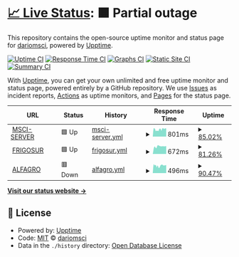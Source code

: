 # [📈 Live Status](https://dariomsci.github.io/mscistatus): <!--live status--> **🟧 Partial outage**

This repository contains the open-source uptime monitor and status page for [dariomsci](https://dariomsci.github.io/mscistatus), powered by [Upptime](https://github.com/upptime/upptime).

[![Uptime CI](https://github.com/dariomsci/mscistatus/workflows/Uptime%20CI/badge.svg)](https://github.com/dariomsci/mscistatus/actions?query=workflow%3A%22Uptime+CI%22)
[![Response Time CI](https://github.com/dariomsci/mscistatus/workflows/Response%20Time%20CI/badge.svg)](https://github.com/dariomsci/mscistatus/actions?query=workflow%3A%22Response+Time+CI%22)
[![Graphs CI](https://github.com/dariomsci/mscistatus/workflows/Graphs%20CI/badge.svg)](https://github.com/dariomsci/mscistatus/actions?query=workflow%3A%22Graphs+CI%22)
[![Static Site CI](https://github.com/dariomsci/mscistatus/workflows/Static%20Site%20CI/badge.svg)](https://github.com/dariomsci/mscistatus/actions?query=workflow%3A%22Static+Site+CI%22)
[![Summary CI](https://github.com/dariomsci/mscistatus/workflows/Summary%20CI/badge.svg)](https://github.com/dariomsci/mscistatus/actions?query=workflow%3A%22Summary+CI%22)

With [Upptime](https://upptime.js.org), you can get your own unlimited and free uptime monitor and status page, powered entirely by a GitHub repository. We use [Issues](https://github.com/dariomsci/mscistatus/issues) as incident reports, [Actions](https://github.com/dariomsci/mscistatus/actions) as uptime monitors, and [Pages](https://dariomsci.github.io/mscistatus) for the status page.

<!--start: status pages-->
<!-- This summary is generated by Upptime (https://github.com/upptime/upptime) -->
<!-- Do not edit this manually, your changes will be overwritten -->
<!-- prettier-ignore -->
| URL | Status | History | Response Time | Uptime |
| --- | ------ | ------- | ------------- | ------ |
| <img alt="" src="https://favicons.githubusercontent.com/msci-server.sytes.net" height="13"> [MSCI-SERVER](https://msci-server.sytes.net/login/) | 🟩 Up | [msci-server.yml](https://github.com/dariomsci/mscistatus/commits/HEAD/history/msci-server.yml) | <details><summary><img alt="Response time graph" src="./graphs/msci-server/response-time-week.png" height="20"> 801ms</summary><br><a href="https://dariomsci.github.io/mscistatus/history/msci-server"><img alt="Response time 832" src="https://img.shields.io/endpoint?url=https%3A%2F%2Fraw.githubusercontent.com%2Fdariomsci%2Fmscistatus%2FHEAD%2Fapi%2Fmsci-server%2Fresponse-time.json"></a><br><a href="https://dariomsci.github.io/mscistatus/history/msci-server"><img alt="24-hour response time 914" src="https://img.shields.io/endpoint?url=https%3A%2F%2Fraw.githubusercontent.com%2Fdariomsci%2Fmscistatus%2FHEAD%2Fapi%2Fmsci-server%2Fresponse-time-day.json"></a><br><a href="https://dariomsci.github.io/mscistatus/history/msci-server"><img alt="7-day response time 801" src="https://img.shields.io/endpoint?url=https%3A%2F%2Fraw.githubusercontent.com%2Fdariomsci%2Fmscistatus%2FHEAD%2Fapi%2Fmsci-server%2Fresponse-time-week.json"></a><br><a href="https://dariomsci.github.io/mscistatus/history/msci-server"><img alt="30-day response time 816" src="https://img.shields.io/endpoint?url=https%3A%2F%2Fraw.githubusercontent.com%2Fdariomsci%2Fmscistatus%2FHEAD%2Fapi%2Fmsci-server%2Fresponse-time-month.json"></a><br><a href="https://dariomsci.github.io/mscistatus/history/msci-server"><img alt="1-year response time 832" src="https://img.shields.io/endpoint?url=https%3A%2F%2Fraw.githubusercontent.com%2Fdariomsci%2Fmscistatus%2FHEAD%2Fapi%2Fmsci-server%2Fresponse-time-year.json"></a></details> | <details><summary><a href="https://dariomsci.github.io/mscistatus/history/msci-server">85.02%</a></summary><a href="https://dariomsci.github.io/mscistatus/history/msci-server"><img alt="All-time uptime 85.52%" src="https://img.shields.io/endpoint?url=https%3A%2F%2Fraw.githubusercontent.com%2Fdariomsci%2Fmscistatus%2FHEAD%2Fapi%2Fmsci-server%2Fuptime.json"></a><br><a href="https://dariomsci.github.io/mscistatus/history/msci-server"><img alt="24-hour uptime 85.64%" src="https://img.shields.io/endpoint?url=https%3A%2F%2Fraw.githubusercontent.com%2Fdariomsci%2Fmscistatus%2FHEAD%2Fapi%2Fmsci-server%2Fuptime-day.json"></a><br><a href="https://dariomsci.github.io/mscistatus/history/msci-server"><img alt="7-day uptime 85.02%" src="https://img.shields.io/endpoint?url=https%3A%2F%2Fraw.githubusercontent.com%2Fdariomsci%2Fmscistatus%2FHEAD%2Fapi%2Fmsci-server%2Fuptime-week.json"></a><br><a href="https://dariomsci.github.io/mscistatus/history/msci-server"><img alt="30-day uptime 84.58%" src="https://img.shields.io/endpoint?url=https%3A%2F%2Fraw.githubusercontent.com%2Fdariomsci%2Fmscistatus%2FHEAD%2Fapi%2Fmsci-server%2Fuptime-month.json"></a><br><a href="https://dariomsci.github.io/mscistatus/history/msci-server"><img alt="1-year uptime 85.52%" src="https://img.shields.io/endpoint?url=https%3A%2F%2Fraw.githubusercontent.com%2Fdariomsci%2Fmscistatus%2FHEAD%2Fapi%2Fmsci-server%2Fuptime-year.json"></a></details>
| <img alt="" src="https://favicons.githubusercontent.com/frigosur.sytes.net" height="13"> [FRIGOSUR](http://frigosur.sytes.net/login/) | 🟩 Up | [frigosur.yml](https://github.com/dariomsci/mscistatus/commits/HEAD/history/frigosur.yml) | <details><summary><img alt="Response time graph" src="./graphs/frigosur/response-time-week.png" height="20"> 672ms</summary><br><a href="https://dariomsci.github.io/mscistatus/history/frigosur"><img alt="Response time 649" src="https://img.shields.io/endpoint?url=https%3A%2F%2Fraw.githubusercontent.com%2Fdariomsci%2Fmscistatus%2FHEAD%2Fapi%2Ffrigosur%2Fresponse-time.json"></a><br><a href="https://dariomsci.github.io/mscistatus/history/frigosur"><img alt="24-hour response time 701" src="https://img.shields.io/endpoint?url=https%3A%2F%2Fraw.githubusercontent.com%2Fdariomsci%2Fmscistatus%2FHEAD%2Fapi%2Ffrigosur%2Fresponse-time-day.json"></a><br><a href="https://dariomsci.github.io/mscistatus/history/frigosur"><img alt="7-day response time 672" src="https://img.shields.io/endpoint?url=https%3A%2F%2Fraw.githubusercontent.com%2Fdariomsci%2Fmscistatus%2FHEAD%2Fapi%2Ffrigosur%2Fresponse-time-week.json"></a><br><a href="https://dariomsci.github.io/mscistatus/history/frigosur"><img alt="30-day response time 649" src="https://img.shields.io/endpoint?url=https%3A%2F%2Fraw.githubusercontent.com%2Fdariomsci%2Fmscistatus%2FHEAD%2Fapi%2Ffrigosur%2Fresponse-time-month.json"></a><br><a href="https://dariomsci.github.io/mscistatus/history/frigosur"><img alt="1-year response time 649" src="https://img.shields.io/endpoint?url=https%3A%2F%2Fraw.githubusercontent.com%2Fdariomsci%2Fmscistatus%2FHEAD%2Fapi%2Ffrigosur%2Fresponse-time-year.json"></a></details> | <details><summary><a href="https://dariomsci.github.io/mscistatus/history/frigosur">81.26%</a></summary><a href="https://dariomsci.github.io/mscistatus/history/frigosur"><img alt="All-time uptime 90.51%" src="https://img.shields.io/endpoint?url=https%3A%2F%2Fraw.githubusercontent.com%2Fdariomsci%2Fmscistatus%2FHEAD%2Fapi%2Ffrigosur%2Fuptime.json"></a><br><a href="https://dariomsci.github.io/mscistatus/history/frigosur"><img alt="24-hour uptime 100.00%" src="https://img.shields.io/endpoint?url=https%3A%2F%2Fraw.githubusercontent.com%2Fdariomsci%2Fmscistatus%2FHEAD%2Fapi%2Ffrigosur%2Fuptime-day.json"></a><br><a href="https://dariomsci.github.io/mscistatus/history/frigosur"><img alt="7-day uptime 81.26%" src="https://img.shields.io/endpoint?url=https%3A%2F%2Fraw.githubusercontent.com%2Fdariomsci%2Fmscistatus%2FHEAD%2Fapi%2Ffrigosur%2Fuptime-week.json"></a><br><a href="https://dariomsci.github.io/mscistatus/history/frigosur"><img alt="30-day uptime 90.12%" src="https://img.shields.io/endpoint?url=https%3A%2F%2Fraw.githubusercontent.com%2Fdariomsci%2Fmscistatus%2FHEAD%2Fapi%2Ffrigosur%2Fuptime-month.json"></a><br><a href="https://dariomsci.github.io/mscistatus/history/frigosur"><img alt="1-year uptime 90.51%" src="https://img.shields.io/endpoint?url=https%3A%2F%2Fraw.githubusercontent.com%2Fdariomsci%2Fmscistatus%2FHEAD%2Fapi%2Ffrigosur%2Fuptime-year.json"></a></details>
| <img alt="" src="https://favicons.githubusercontent.com/alfagro-server.sytes.net" height="13"> [ALFAGRO](http://alfagro-server.sytes.net/login/) | 🟥 Down | [alfagro.yml](https://github.com/dariomsci/mscistatus/commits/HEAD/history/alfagro.yml) | <details><summary><img alt="Response time graph" src="./graphs/alfagro/response-time-week.png" height="20"> 496ms</summary><br><a href="https://dariomsci.github.io/mscistatus/history/alfagro"><img alt="Response time 493" src="https://img.shields.io/endpoint?url=https%3A%2F%2Fraw.githubusercontent.com%2Fdariomsci%2Fmscistatus%2FHEAD%2Fapi%2Falfagro%2Fresponse-time.json"></a><br><a href="https://dariomsci.github.io/mscistatus/history/alfagro"><img alt="24-hour response time 530" src="https://img.shields.io/endpoint?url=https%3A%2F%2Fraw.githubusercontent.com%2Fdariomsci%2Fmscistatus%2FHEAD%2Fapi%2Falfagro%2Fresponse-time-day.json"></a><br><a href="https://dariomsci.github.io/mscistatus/history/alfagro"><img alt="7-day response time 496" src="https://img.shields.io/endpoint?url=https%3A%2F%2Fraw.githubusercontent.com%2Fdariomsci%2Fmscistatus%2FHEAD%2Fapi%2Falfagro%2Fresponse-time-week.json"></a><br><a href="https://dariomsci.github.io/mscistatus/history/alfagro"><img alt="30-day response time 505" src="https://img.shields.io/endpoint?url=https%3A%2F%2Fraw.githubusercontent.com%2Fdariomsci%2Fmscistatus%2FHEAD%2Fapi%2Falfagro%2Fresponse-time-month.json"></a><br><a href="https://dariomsci.github.io/mscistatus/history/alfagro"><img alt="1-year response time 493" src="https://img.shields.io/endpoint?url=https%3A%2F%2Fraw.githubusercontent.com%2Fdariomsci%2Fmscistatus%2FHEAD%2Fapi%2Falfagro%2Fresponse-time-year.json"></a></details> | <details><summary><a href="https://dariomsci.github.io/mscistatus/history/alfagro">90.47%</a></summary><a href="https://dariomsci.github.io/mscistatus/history/alfagro"><img alt="All-time uptime 90.87%" src="https://img.shields.io/endpoint?url=https%3A%2F%2Fraw.githubusercontent.com%2Fdariomsci%2Fmscistatus%2FHEAD%2Fapi%2Falfagro%2Fuptime.json"></a><br><a href="https://dariomsci.github.io/mscistatus/history/alfagro"><img alt="24-hour uptime 93.23%" src="https://img.shields.io/endpoint?url=https%3A%2F%2Fraw.githubusercontent.com%2Fdariomsci%2Fmscistatus%2FHEAD%2Fapi%2Falfagro%2Fuptime-day.json"></a><br><a href="https://dariomsci.github.io/mscistatus/history/alfagro"><img alt="7-day uptime 90.47%" src="https://img.shields.io/endpoint?url=https%3A%2F%2Fraw.githubusercontent.com%2Fdariomsci%2Fmscistatus%2FHEAD%2Fapi%2Falfagro%2Fuptime-week.json"></a><br><a href="https://dariomsci.github.io/mscistatus/history/alfagro"><img alt="30-day uptime 91.30%" src="https://img.shields.io/endpoint?url=https%3A%2F%2Fraw.githubusercontent.com%2Fdariomsci%2Fmscistatus%2FHEAD%2Fapi%2Falfagro%2Fuptime-month.json"></a><br><a href="https://dariomsci.github.io/mscistatus/history/alfagro"><img alt="1-year uptime 90.87%" src="https://img.shields.io/endpoint?url=https%3A%2F%2Fraw.githubusercontent.com%2Fdariomsci%2Fmscistatus%2FHEAD%2Fapi%2Falfagro%2Fuptime-year.json"></a></details>

<!--end: status pages-->

[**Visit our status website →**](https://dariomsci.github.io/mscistatus)

## 📄 License

- Powered by: [Upptime](https://github.com/upptime/upptime)
- Code: [MIT](./LICENSE) © [dariomsci](https://dariomsci.github.io/mscistatus)
- Data in the `./history` directory: [Open Database License](https://opendatacommons.org/licenses/odbl/1-0/)
